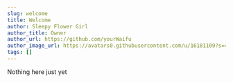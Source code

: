 ```yaml
---
slug: welcome
title: Welcome
author: Sleepy Flower Girl
author_title: Owner
author_url: https://github.com/yourWaifu
author_image_url: https://avatars0.githubusercontent.com/u/16181109?s=400&v=4
tags: []
---
```


Nothing here just yet